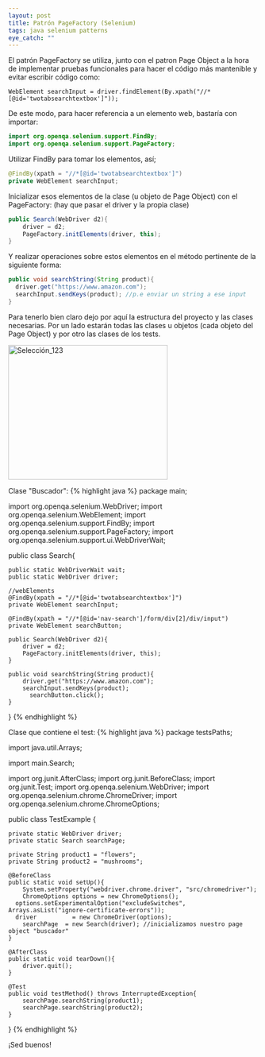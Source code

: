 ```yaml
---
layout: post
title: Patrón PageFactory (Selenium)
tags: java selenium patterns
eye_catch: ""
---
```


El patrón PageFactory se utiliza, junto con el patron Page Object a la hora de implementar pruebas funcionales
para hacer el código más mantenible y evitar escribir código como:

```
WebElement searchInput = driver.findElement(By.xpath("//*[@id='twotabsearchtextbox']"));
```

De este modo, para hacer referencia a un elemento web, bastaría con importar:

```java
import org.openqa.selenium.support.FindBy;
import org.openqa.selenium.support.PageFactory;
```

Utilizar FindBy para tomar los elementos, así;

```java
@FindBy(xpath = "//*[@id='twotabsearchtextbox']")
private WebElement searchInput;
```

Inicializar esos elementos de la clase (u objeto de Page Object) con el PageFactory:
(hay que pasar el driver y la propia clase)

```java
public Search(WebDriver d2){
	driver = d2;  
	PageFactory.initElements(driver, this);
}
```

Y realizar operaciones sobre estos elementos en el método pertinente de la siguiente forma:

```java
public void searchString(String product){
  driver.get("https://www.amazon.com");	
  searchInput.sendKeys(product); //p.e enviar un string a ese input
}
```

Para tenerlo bien claro dejo por aquí la estructura del proyecto y las clases necesarias.
Por un lado estarán todas las clases u objetos (cada objeto del Page Object) y por otro las clases de los tests.

<a data-flickr-embed="true"  href="https://www.flickr.com/photos/135417629@N05/22351998780/" title="Selección_123"><img src="https://farm1.staticflickr.com/609/22351998780_1121af3871.jpg" width="321" height="271" alt="Selección_123"></a><script async src="//embedr.flickr.com/assets/client-code.js" charset="utf-8"></script>


Clase "Buscador":
{% highlight java %}
package main;

import org.openqa.selenium.WebDriver;
import org.openqa.selenium.WebElement;
import org.openqa.selenium.support.FindBy;
import org.openqa.selenium.support.PageFactory;
import org.openqa.selenium.support.ui.WebDriverWait;

public class Search{
	
	public static WebDriverWait wait;
	public static WebDriver driver;
	
	//webElements
    @FindBy(xpath = "//*[@id='twotabsearchtextbox']")
    private WebElement searchInput;
    
    @FindBy(xpath = "//*[@id='nav-search']/form/div[2]/div/input")
    private WebElement searchButton;
    
    public Search(WebDriver d2){
		driver = d2;  
    	PageFactory.initElements(driver, this);
    }
    
    public void searchString(String product){
    	driver.get("https://www.amazon.com");	
    	searchInput.sendKeys(product);
		  searchButton.click();
    }
}
{% endhighlight %}

Clase que contiene el test:
{% highlight java %}
package testsPaths;

import java.util.Arrays;

import main.Search;

import org.junit.AfterClass;
import org.junit.BeforeClass;
import org.junit.Test;
import org.openqa.selenium.WebDriver;
import org.openqa.selenium.chrome.ChromeDriver;
import org.openqa.selenium.chrome.ChromeOptions;


public class TestExample {

	private static WebDriver driver;
	private static Search searchPage;
	
	private String product1 = "flowers"; 
	private String product2 = "mushrooms";
	
	@BeforeClass
	public static void setUp(){	
		System.setProperty("webdriver.chrome.driver", "src/chromedriver"); 	
		ChromeOptions options = new ChromeOptions();
	  options.setExperimentalOption("excludeSwitches", Arrays.asList("ignore-certificate-errors"));
	  driver 		  = new ChromeDriver(options);  
		searchPage	= new Search(driver); //inicializamos nuestro page object "buscador"
	}
		
	@AfterClass
	public static void tearDown(){
		driver.quit();
	}

	@Test
	public void testMethod() throws InterruptedException{
		searchPage.searchString(product1);
		searchPage.searchString(product2);
	}
}
{% endhighlight %}


¡Sed buenos!
